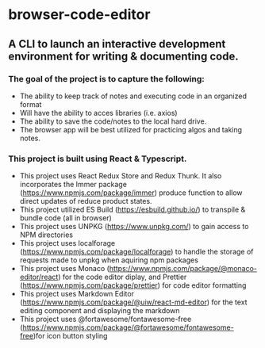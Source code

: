 # browser-code-editor
## A CLI to launch an interactive development environment for writing & documenting code. 
### The goal of the project is to capture the following:
 - The ability to keep track of notes and executing code in an organized format
 - Will have the ability to acces libraries (i.e. axios)
 - The ability to save the code/notes to the local hard drive. 
 - The browser app will be best utilized for practicing algos and taking notes.
### This project is built using React & Typescript. 
- This project uses React Redux Store and Redux Thunk. It also incorporates the Immer package (https://www.npmjs.com/package/immer) produce function to allow direct updates of reduce product states.
- This project utilized ES Build (https://esbuild.github.io/) to transpile & bundle code (all in browser)
- This project uses UNPKG (https://www.unpkg.com/) to gain access to NPM directories 
- This project uses localforage (https://www.npmjs.com/package/localforage) to handle the storage of requests made to unpkg when aquiring npm packages
- This project uses Monaco (https://www.npmjs.com/package/@monaco-editor/react) for the code editor diplay, and Prettier (https://www.npmjs.com/package/prettier) for code editor formatting
- This project uses Markdown Editor (https://www.npmjs.com/package/@uiw/react-md-editor) for the text editing component and displaying the markdown
- This project uses @fortawesome/fontawesome-free (https://www.npmjs.com/package/@fortawesome/fontawesome-free)for icon button styling


